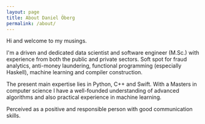 ```yaml
---
layout: page
title: About Daniel Öberg
permalink: /about/
---
```


Hi and welcome to my musings.

I'm a driven and dedicated data scientist and software engineer (M.Sc.) with experience from both the public and private sectors. Soft spot for fraud analytics, anti-money laundering, functional programming (especially Haskell), machine learning and compiler construction.

The present main expertise lies in Python, C++ and Swift. With a Masters in computer science I have a well-founded understanding of advanced algorithms and also practical experience in machine learning.

Perceived as a positive and responsible person with good communication skills.